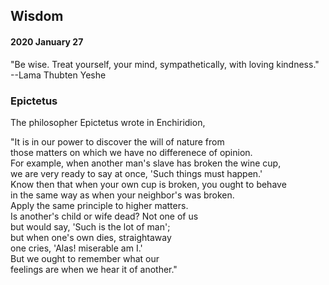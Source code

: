 ## Wisdom

#### 2020 January 27

"Be wise. Treat yourself, your mind, sympathetically, with loving kindness."  
--Lama Thubten Yeshe

### Epictetus

The philosopher Epictetus wrote in Enchiridion, 

"It is in our power to discover the will of nature from  
those matters on which we have no differenece of opinion.  
For example, when another man's slave has broken the wine cup,  
we are very ready to say at once, 'Such things must happen.'  
Know then that when your own cup is broken, you ought to behave  
in the same way as when your neighbor's was broken.  
Apply the same principle to higher matters.  
Is another's child or wife dead? Not one of us  
but would say, 'Such is the lot of man';  
but when one's own dies, straightaway  
one cries, 'Alas! miserable am I.'  
But we ought to remember what our  
feelings are when we hear it of another."
  
